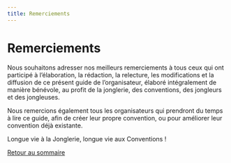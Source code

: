 ```yaml
---
title: Remerciements
---
```


# Remerciements

Nous souhaitons adresser nos meilleurs remerciements à tous ceux qui ont participé à l’élaboration, la rédaction, la relecture, les modifications et la diffusion de ce présent guide de l’organisateur, élaboré intégralement de manière bénévole, au profit de la jonglerie, des conventions, des jongleurs et des jongleuses.

Nous remercions également tous les organisateurs qui prendront du temps à lire ce guide, afin de créer leur propre convention, ou pour améliorer leur convention déjà existante.

Longue vie à la Jonglerie, longue vie aux Conventions !

[Retour au sommaire]( 	/organiser-une-convention)
